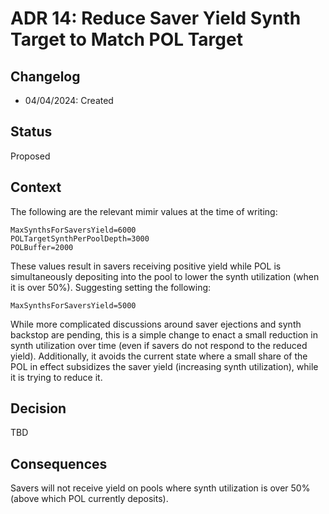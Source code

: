 # ADR 14: Reduce Saver Yield Synth Target to Match POL Target

## Changelog

- 04/04/2024: Created

## Status

Proposed

## Context

The following are the relevant mimir values at the time of writing:

```text
MaxSynthsForSaversYield=6000
POLTargetSynthPerPoolDepth=3000
POLBuffer=2000
```

These values result in savers receiving positive yield while POL is simultaneously depositing into the pool to lower the synth utilization (when it is over 50%). Suggesting setting the following:

```text
MaxSynthsForSaversYield=5000
```

While more complicated discussions around saver ejections and synth backstop are pending, this is a simple change to enact a small reduction in synth utilization over time (even if savers do not respond to the reduced yield). Additionally, it avoids the current state where a small share of the POL in effect subsidizes the saver yield (increasing synth utilization), while it is trying to reduce it.

## Decision

TBD

## Consequences

Savers will not receive yield on pools where synth utilization is over 50% (above which POL currently deposits).
